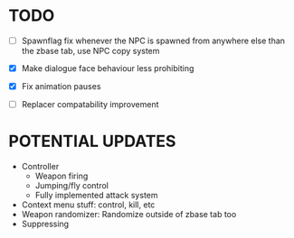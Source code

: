 # TODO
- [ ] Spawnflag fix whenever the NPC is spawned from anywhere else than the zbase tab, use NPC copy system
- [x] Make dialogue face behaviour less prohibiting
- [x] Fix animation pauses
- [ ] Replacer compatability improvement


# POTENTIAL UPDATES
- Controller
    - Weapon firing
    - Jumping/fly control
    - Fully implemented attack system
- Context menu stuff: control, kill, etc
- Weapon randomizer: Randomize outside of zbase tab too
- Suppressing